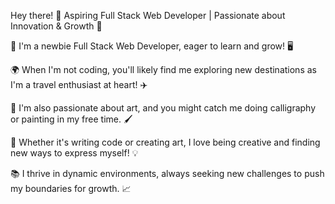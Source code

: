 Hey there! 🚀 Aspiring Full Stack Web Developer | Passionate about Innovation & Growth 🌱

👋 I'm a newbie Full Stack Web Developer, eager to learn and grow! 🖥️

🌍 When I'm not coding, you'll likely find me exploring new destinations as I'm a travel enthusiast at heart! ✈️

🎨 I'm also passionate about art, and you might catch me doing calligraphy or painting in my free time. 🖌️

🎯 Whether it's writing code or creating art, I love being creative and finding new ways to express myself! 💡

📚 I thrive in dynamic environments, always seeking new challenges to push my boundaries for growth. 📈

<!---
Yusra-Ahmad/Yusra-Ahmad is a ✨ special ✨ repository because its `README.md` (this file) appears on your GitHub profile.
You can click the Preview link to take a look at your changes.
--->
